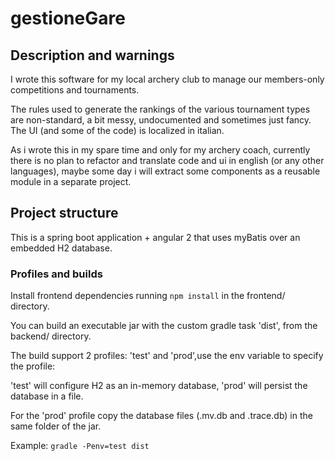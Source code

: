 # gestioneGare


## Description and warnings
I wrote this software for my local archery club to manage our members-only competitions and tournaments.

The rules used to generate the rankings of the various tournament types are non-standard, a bit messy, undocumented and sometimes just fancy.
The UI (and some of the code) is localized in italian.

As i wrote this in my spare time and only for my archery coach, currently there is no plan to refactor and translate code and  ui in english (or any other languages),
maybe some day i will extract some components as a reusable module in a separate project.

## Project structure
This is a spring boot application + angular 2 that uses myBatis over an embedded H2 database.

### Profiles and builds
Install frontend dependencies running `npm install` in the frontend/ directory.

You can build an executable jar with the custom gradle task 'dist', from the backend/ directory.

The build support 2 profiles: 'test' and 'prod',use the env variable to specify the profile: 

'test' will configure H2 as an in-memory database, 'prod' will persist the database in a file.

For the 'prod' profile copy the database files (.mv.db and .trace.db) in the same folder of the jar.

Example: `gradle -Penv=test dist`







 